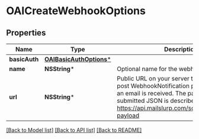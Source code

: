 # OAICreateWebhookOptions

## Properties
Name | Type | Description | Notes
------------ | ------------- | ------------- | -------------
**basicAuth** | [**OAIBasicAuthOptions***](OAIBasicAuthOptions.md) |  | [optional] 
**name** | **NSString*** | Optional name for the webhook | [optional] 
**url** | **NSString*** | Public URL on your server that MailSlurp can post WebhookNotification payload to when an email is received. The payload of the submitted JSON is described by https://api.mailslurp.com/schemas/webhook-payload | [optional] 

[[Back to Model list]](../README.md#documentation-for-models) [[Back to API list]](../README.md#documentation-for-api-endpoints) [[Back to README]](../README.md)


